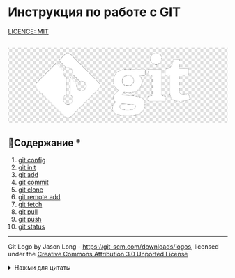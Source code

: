 # Инструкция по работе с GIT

<u> LICENCE: [MIT][def] </u>

[def]: ./license.md "Ccылка"

![git-logo](./assets/1color-darkbg@2x.png)
---

## 🥳Содержание \*

1. [git config](git-config.md)
2. [git init](git-init.md)
3. [git add](git-add.md)
4. [git commit](git-commit.md)
5. [git clone](git-clone.md)
6. [git remote add](git-remote-add.md)
7. [git fetch](git-fetch.md)
8. [git pull](git-pull.md)
9. [git push](git-push.md)
10. [git status](git-status.md)
---



Git Logo by Jason Long - https://git-scm.com/downloads/logos,
licensed under the [Creative Commons Attribution 3.0 Unported License](https://creativecommons.org/licenses/by/3.0/)

<details>
<summary>Нажми для цитаты</summary>
>git становится проще, когда вы поймете основную идею, что ветки - это гомеоморфные эндофункторы, отображающие подмногообразия гильбертова пространства
>>Isaac Wolkerstorfer ~~(‏@agnoster)~~
</details>